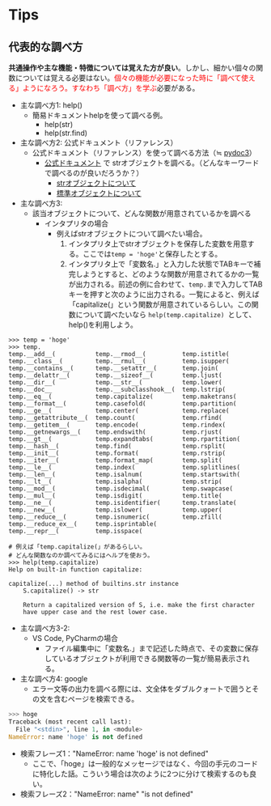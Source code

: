 # Tips

## 代表的な調べ方
<b>共通操作や主な機能・特徴については覚えた方が良い</b>。しかし、細かい個々の関数については覚える必要はない。<font color="red">個々の機能が必要になった時に「調べて使える」ようになろう。すなわち「調べ方」を学ぶ</font>必要がある。


- 主な調べ方1: help()
  - 簡易ドキュメントhelpを使って調べる例。
    - help(str)
    - help(str.find)
- 主な調べ方2: 公式ドキュメント（リファレンス）
  - 公式ドキュメント（リファレンス）を使って調べる方法（≒ [pydoc3](https://docs.python.jp/3/library/pydoc.html)）
    - [公式ドキュメント](https://docs.python.org/3/) で strオブジェクトを調べる。（どんなキーワードで調べるのが良いだろうか？）
      - [strオブジェクトについて](https://docs.python.org/3/library/string.html#module-string)
      - [標準オブジェクトについて](https://docs.python.org/3/library/stdtypes.html?#string-methods)
- 主な調べ方3:
  - 該当オブジェクトについて、どんな関数が用意されているかを調べる
    - インタプリタの場合
      - 例えばstrオブジェクトについて調べたい場合。
        1. インタプリタ上でstrオブジェクトを保存した変数を用意する。ここでは``temp = 'hoge'``と保存したとする。
        2. インタプリタ上で「変数名.」と入力した状態でTABキーで補完しようとすると、どのような関数が用意されてるかの一覧が出力される。前述の例に合わせて、``temp.``まで入力してTABキーを押すと次のように出力される。一覧によると、例えば「capitalize(」という関数が用意されているらしい。この関数について調べたいなら ``help(temp.capitalize) ``として、help()を利用しよう。

```
>>> temp = 'hoge'
>>> temp.
temp.__add__(           temp.__rmod__(          temp.istitle(
temp.__class__(         temp.__rmul__(          temp.isupper(
temp.__contains__(      temp.__setattr__(       temp.join(
temp.__delattr__(       temp.__sizeof__(        temp.ljust(
temp.__dir__(           temp.__str__(           temp.lower(
temp.__doc__            temp.__subclasshook__(  temp.lstrip(
temp.__eq__(            temp.capitalize(        temp.maketrans(
temp.__format__(        temp.casefold(          temp.partition(
temp.__ge__(            temp.center(            temp.replace(
temp.__getattribute__(  temp.count(             temp.rfind(
temp.__getitem__(       temp.encode(            temp.rindex(
temp.__getnewargs__(    temp.endswith(          temp.rjust(
temp.__gt__(            temp.expandtabs(        temp.rpartition(
temp.__hash__(          temp.find(              temp.rsplit(
temp.__init__(          temp.format(            temp.rstrip(
temp.__iter__(          temp.format_map(        temp.split(
temp.__le__(            temp.index(             temp.splitlines(
temp.__len__(           temp.isalnum(           temp.startswith(
temp.__lt__(            temp.isalpha(           temp.strip(
temp.__mod__(           temp.isdecimal(         temp.swapcase(
temp.__mul__(           temp.isdigit(           temp.title(
temp.__ne__(            temp.isidentifier(      temp.translate(
temp.__new__(           temp.islower(           temp.upper(
temp.__reduce__(        temp.isnumeric(         temp.zfill(
temp.__reduce_ex__(     temp.isprintable(
temp.__repr__(          temp.isspace(

# 例えば「temp.capitalize(」があるらしい。
# どんな関数なのか調べてみるにはヘルプを使おう。
>>> help(temp.capitalize)
Help on built-in function capitalize:

capitalize(...) method of builtins.str instance
    S.capitalize() -> str

    Return a capitalized version of S, i.e. make the first character
    have upper case and the rest lower case.
```

- 主な調べ方3-2:
  - VS Code, PyCharmの場合
    - ファイル編集中に「変数名.」まで記述した時点で、その変数に保存しているオブジェクトが利用できる関数等の一覧が簡易表示される。
- 主な調べ方4: google
  - エラー文等の出力を調べる際には、文全体をダブルクォートで囲うとその文を含むページを検索できる。
```Python
>>> hoge
Traceback (most recent call last):
  File "<stdin>", line 1, in <module>
NameError: name 'hoge' is not defined
```
  - 検索フレーズ1："NameError: name 'hoge' is not defined"
    - ここで、「hoge」は一般的なメッセージではなく、今回の手元のコードに特化した話。こういう場合は次のように2つに分けて検索するのも良い。
  - 検索フレーズ2："NameError: name" "is not defined"
